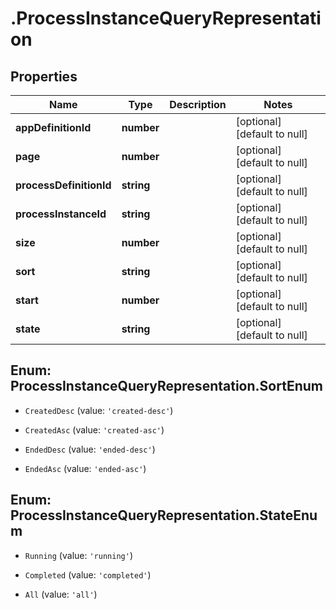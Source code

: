 # .ProcessInstanceQueryRepresentation

## Properties
Name | Type | Description | Notes
------------ | ------------- | ------------- | -------------
**appDefinitionId** | **number** |  | [optional] [default to null]
**page** | **number** |  | [optional] [default to null]
**processDefinitionId** | **string** |  | [optional] [default to null]
**processInstanceId** | **string** |  | [optional] [default to null]
**size** | **number** |  | [optional] [default to null]
**sort** | **string** |  | [optional] [default to null]
**start** | **number** |  | [optional] [default to null]
**state** | **string** |  | [optional] [default to null]


<a name="ProcessInstanceQueryRepresentation.SortEnum"></a>
## Enum: ProcessInstanceQueryRepresentation.SortEnum


* `CreatedDesc` (value: `'created-desc'`)

* `CreatedAsc` (value: `'created-asc'`)

* `EndedDesc` (value: `'ended-desc'`)

* `EndedAsc` (value: `'ended-asc'`)




<a name="ProcessInstanceQueryRepresentation.StateEnum"></a>
## Enum: ProcessInstanceQueryRepresentation.StateEnum


* `Running` (value: `'running'`)

* `Completed` (value: `'completed'`)

* `All` (value: `'all'`)





